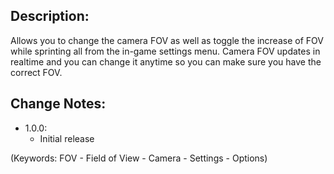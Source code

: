 ## Description:
Allows you to change the camera FOV as well as toggle the increase of FOV while sprinting all from the in-game settings menu. Camera FOV updates in realtime and you can change it anytime so you can make sure you have the correct FOV. 

## Change Notes:

* 1.0.0:
    * Initial release


(Keywords: FOV - Field of View - Camera - Settings - Options)
